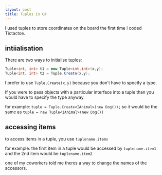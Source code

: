 ```yaml
---
layout: post
title: Tuples in C#
---
```


I used tuples to store coordinates on the board the first time I coded Tictactoe.

## intiialisation 
There are two ways to initialise tuples:
```csharp
Tuple<int, int> t1 = new Tuple<int,int>(x,y);
Tuple<int, int> t2 = Tuple.Create(x,y);
```

I prefer to use `Tuple.Create(x,y)` because you don't have to specify a type.

If you were to pass objects with a particular interface into a tuple than you would have to specify the type anyway.

for example: `tuple = Tuple.Create<IAnimal>(new Dog());` so it would be the same as `tuple = new Tuple<IAnimal>(new Dog())`

## accessing items
to access items in a tuple, you use `tuplename.itemx`

for example: the first item in a tuple would be accessed by `tuplename.item1` and the 2nd item would be `tuplename.item2`

one of my coworkers told me theres a way to change the names of the accessors.
